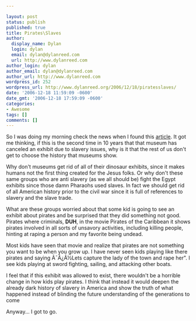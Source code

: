 ```yaml
---

layout: post
status: publish
published: true
title: Pirates\Slaves
author:
  display_name: Dylan
  login: dylan
  email: dylan@dylanreed.com
  url: http://www.dylanreed.com
author_login: dylan
author_email: dylan@dylanreed.com
author_url: http://www.dylanreed.com
wordpress_id: 252
wordpress_url: http://www.dylanreed.org/2006/12/18/piratesslaves/
date: '2006-12-18 11:59:09 -0600'
date_gmt: '2006-12-18 17:59:09 -0600'
categories:
- Awesome
tags: []
comments: []
---
```


So I was doing my morning check the news when I found this [article][1]. It got me thinking, if this is the second time in 10 years that that museum has canceled an exhibit due to slavery issues, why is it that the rest of us don't get to choose the history that museums show.

   [1]: http://www.npr.org/templates/story/story.php?storyId=6640303

Why don't museums get rid of all of their dinosaur exhibits, since it makes humans not the first thing created for the Jesus folks. Or why don't these same groups who are anti slavery (as we all should be) fight the Egypt exhibits since those damn Pharaohs used slaves. In fact we should get rid of all American history prior to the civil war since it is full of references to slavery and the slave trade.

What are these groups worried about that some kid is going to see an exhibit about pirates and be surprised that they did something not good. Pirates where criminals, **DUH**, in the movie Pirates of the Caribbean it shows pirates involved in all sorts of unsavory activities, including killing people, hinting at raping a person and my favorite being undead.

Most kids have seen that movie and realize that pirates are not something you want to be when you grow up. I have never seen kids playing like there pirates and saying Ã¯Â¿Â½Lets capture the lady of the town and rape her". I see kids playing at sword fighting, sailing, and attacking other boats.

I feel that if this exhibit was allowed to exist, there wouldn't be a horrible change in how kids play pirates. I think that instead it would deepen the already dark history of slavery in America and show the truth of what happened instead of blinding the future understanding of the generations to come

Anyway... I got to go.
